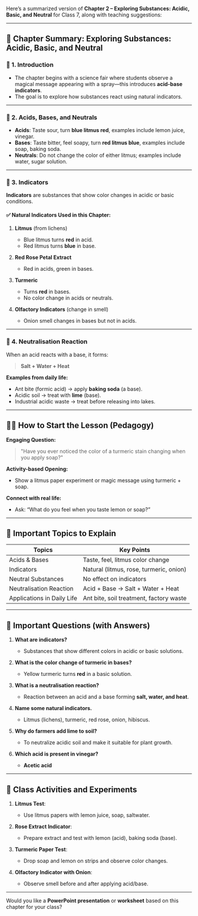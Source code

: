 Here’s a summarized version of **Chapter 2 – Exploring Substances: Acidic, Basic, and Neutral** for Class 7, along with teaching suggestions:

---

## 🧪 **Chapter Summary: Exploring Substances: Acidic, Basic, and Neutral**

### 🔹 1. **Introduction**

* The chapter begins with a science fair where students observe a magical message appearing with a spray—this introduces **acid-base indicators**.
* The goal is to explore how substances react using natural indicators.

---

### 🔹 2. **Acids, Bases, and Neutrals**

* **Acids**: Taste sour, turn **blue litmus red**, examples include lemon juice, vinegar.
* **Bases**: Taste bitter, feel soapy, turn **red litmus blue**, examples include soap, baking soda.
* **Neutrals**: Do not change the color of either litmus; examples include water, sugar solution.

---

### 🔹 3. **Indicators**

**Indicators** are substances that show color changes in acidic or basic conditions.

#### ✅ **Natural Indicators Used in this Chapter:**

1. **Litmus** (from lichens)

   * Blue litmus turns **red** in acid.
   * Red litmus turns **blue** in base.

2. **Red Rose Petal Extract**

   * Red in acids, green in bases.

3. **Turmeric**

   * Turns **red** in bases.
   * No color change in acids or neutrals.

4. **Olfactory Indicators** (change in smell)

   * Onion smell changes in bases but not in acids.

---

### 🔹 4. **Neutralisation Reaction**

When an acid reacts with a base, it forms:

> **Salt + Water + Heat**

**Examples from daily life:**

* Ant bite (formic acid) → apply **baking soda** (a base).
* Acidic soil → treat with **lime** (base).
* Industrial acidic waste → treat before releasing into lakes.

---

## 👩‍🏫 How to Start the Lesson (Pedagogy)

**Engaging Question:**

> "Have you ever noticed the color of a turmeric stain changing when you apply soap?"

**Activity-based Opening:**

* Show a litmus paper experiment or magic message using turmeric + soap.

**Connect with real life:**

* Ask: “What do you feel when you taste lemon or soap?”

---

## 📘 Important Topics to Explain

| Topics                     | Key Points                              |
| -------------------------- | --------------------------------------- |
| Acids & Bases              | Taste, feel, litmus color change        |
| Indicators                 | Natural (litmus, rose, turmeric, onion) |
| Neutral Substances         | No effect on indicators                 |
| Neutralisation Reaction    | Acid + Base → Salt + Water + Heat       |
| Applications in Daily Life | Ant bite, soil treatment, factory waste |

---

## 📝 Important Questions (with Answers)

1. **What are indicators?**

   * Substances that show different colors in acidic or basic solutions.

2. **What is the color change of turmeric in bases?**

   * Yellow turmeric turns **red** in a basic solution.

3. **What is a neutralisation reaction?**

   * Reaction between an acid and a base forming **salt, water, and heat**.

4. **Name some natural indicators.**

   * Litmus (lichens), turmeric, red rose, onion, hibiscus.

5. **Why do farmers add lime to soil?**

   * To neutralize acidic soil and make it suitable for plant growth.

6. **Which acid is present in vinegar?**

   * **Acetic acid**

---

## 🧠 Class Activities and Experiments

1. **Litmus Test**:

   * Use litmus papers with lemon juice, soap, saltwater.

2. **Rose Extract Indicator**:

   * Prepare extract and test with lemon (acid), baking soda (base).

3. **Turmeric Paper Test**:

   * Drop soap and lemon on strips and observe color changes.

4. **Olfactory Indicator with Onion**:

   * Observe smell before and after applying acid/base.

---

Would you like a **PowerPoint presentation** or **worksheet** based on this chapter for your class?

